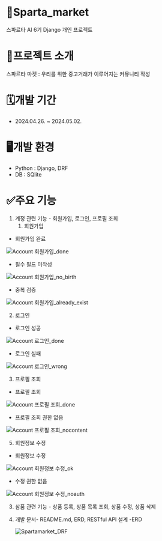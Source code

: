 # 🏪Sparta_market
스파르타 AI 6기 Django 개인 프로젝트

# 📝프로젝트 소개
스파르타 마켓 : 우리를 위한 중고거래가 이루어지는 커뮤니티 작성

# 🗓️개발 기간
- 2024.04.26. ~ 2024.05.02.

# 🖥️개발 환경
- Python : Django, DRF
- DB : SQlite


# ✅주요 기능
1. 계정 관련 기능 - 회원가입, 로그인, 프로필 조회
   1. 회원가입
- 회원가입 완료
     
![Account 회원가입_done](https://github.com/hy2min/spartamarket_DRF/assets/157605815/ec32b5f5-06c3-4e90-8433-d5e8d194a065)

   - 필수 필드 미작성

![Account 회원가입_no_birth](https://github.com/hy2min/spartamarket_DRF/assets/157605815/52c2fd0c-b818-45bf-8b02-28760c0cac26)
     
   - 중복 검증

![Account 회원가입_already_exist](https://github.com/hy2min/spartamarket_DRF/assets/157605815/de7255c5-eab4-4e65-ac3b-79e9a94c1492)

   2. 로그인
   - 로그인 성공

![Account 로그인_done](https://github.com/hy2min/spartamarket_DRF/assets/157605815/2980e3e2-3840-43d8-8a1c-22cebc0ffbce)

   - 로그인 실패

![Account 로그인_wrong](https://github.com/hy2min/spartamarket_DRF/assets/157605815/e29664a0-d071-4ecb-b075-fbcac40a1d4c)
   
   3. 프로필 조회
   - 프로필 조회

![Account 프로필 조회_done](https://github.com/hy2min/spartamarket_DRF/assets/157605815/d60e77fe-75d5-4e91-823c-64d66f82eb0f)


   - 프로필 조회 권한 없음

![Account 프로필 조회_nocontent](https://github.com/hy2min/spartamarket_DRF/assets/157605815/3b0af08c-5a18-4757-9dd5-907af42b7c35)

   
   5. 회원정보 수정
   - 회원정보 수정

![Account 회원정보 수정_ok](https://github.com/hy2min/spartamarket_DRF/assets/157605815/7f82597a-66aa-424a-9169-8e79cf4350e8)

     
   - 수정 권한 없음

![Account 회원정보 수정_noauth](https://github.com/hy2min/spartamarket_DRF/assets/157605815/a4d0683b-b8c5-42f8-a8a6-50147a5140a7)

3. 삼품 관련 기능 - 상품 등록, 상품 목록 조회, 상품 수정, 상품 삭제
4. 개발 문서- README.md, ERD, RESTful API 설계
   -ERD
   
   ![Spartamarket_DRF](https://github.com/hy2min/spartamarket_DRF/assets/157605815/5ff4081f-550b-4aca-8bb3-e145eea3e92f)
